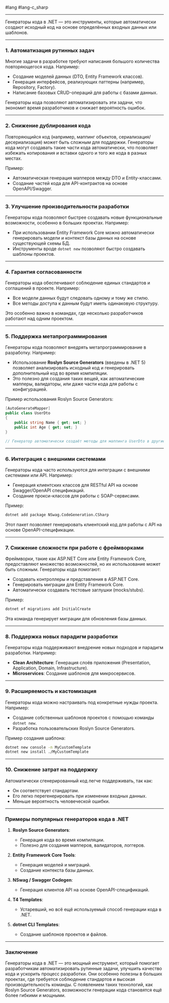 #lang #lang-c_sharp 

---
Генераторы кода в .NET — это инструменты, которые автоматически создают исходный код на основе определённых входных данных или шаблонов. 

---
### 1. **Автоматизация рутинных задач**
Многие задачи в разработке требуют написания большого количества повторяющегося кода. Например:
- Создание моделей данных (DTO, Entity Framework классов).
- Генерация интерфейсов, реализующих паттерны (например, Repository, Factory).
- Написание базовых CRUD-операций для работы с базами данных.
  
Генераторы кода позволяют автоматизировать эти задачи, что экономит время разработчиков и снижает вероятность ошибок.

---

### 2. **Снижение дублирования кода**
Повторяющийся код (например, маппинг объектов, сериализация/десериализация) может быть сложным для поддержки. Генераторы кода могут создавать такие части кода автоматически, что позволяет избежать копирования и вставки одного и того же кода в разных местах.

Пример:
- Автоматическая генерация мапперов между DTO и Entity-классами.
- Создание частей кода для API-контрактов на основе OpenAPI/Swagger.

---

### 3. **Улучшение производительности разработки**
Генераторы кода позволяют быстрее создавать новые функциональные возможности, особенно в больших проектах. Например:
- При использовании Entity Framework Core можно автоматически генерировать модели и контекст базы данных на основе существующей схемы БД.
- Инструменты вроде `dotnet new` позволяют быстро создавать шаблоны проектов.

---

### 4. **Гарантия согласованности**
Генераторы кода обеспечивают соблюдение единых стандартов и соглашений в проекте. Например:
- Все модели данных будут следовать одному и тому же стилю.
- Все методы доступа к данным будут иметь одинаковую структуру.
  
Это особенно важно в командах, где несколько разработчиков работают над одним проектом.

---

### 5. **Поддержка метапрограммирования**
Генераторы кода позволяют внедрять метапрограммирование в разработку. Например:
- Использование **Roslyn Source Generators** (введены в .NET 5) позволяет анализировать исходный код и генерировать дополнительный код во время компиляции.
- Это полезно для создания таких вещей, как автоматические мапперы, валидаторы, или даже части кода для работы с конфигурацией.

Пример использования Roslyn Source Generators:
```csharp
[AutoGenerateMapper]
public class UserDto
{
    public string Name { get; set; }
    public int Age { get; set; }
}

// Генератор автоматически создаёт методы для маппинга UserDto в другие классы.
```

---

### 6. **Интеграция с внешними системами**
Генераторы кода часто используются для интеграции с внешними системами или API. Например:
- Генерация клиентских классов для RESTful API на основе Swagger/OpenAPI спецификаций.
- Создание прокси-классов для работы с SOAP-сервисами.

Пример:
```bash
dotnet add package NSwag.CodeGeneration.CSharp
```
Этот пакет позволяет генерировать клиентский код для работы с API на основе OpenAPI-спецификации.

---

### 7. **Снижение сложности при работе с фреймворками**
Фреймворки, такие как ASP.NET Core или Entity Framework Core, предоставляют множество возможностей, но их использование может быть сложным. Генераторы кода помогают:
- Создавать контроллеры и представления в ASP.NET Core.
- Генерировать миграции для Entity Framework Core.
- Автоматически создавать тестовые заглушки (mocks/stubs).

Пример:
```bash
dotnet ef migrations add InitialCreate
```
Эта команда генерирует миграции для обновления базы данных.

---

### 8. **Поддержка новых парадигм разработки**
Генераторы кода поддерживают внедрение новых подходов и парадигм разработки. Например:
- **Clean Architecture**: Генерация слоёв приложения (Presentation, Application, Domain, Infrastructure).
- **Microservices**: Создание шаблонов для микросервисов.

---

### 9. **Расширяемость и кастомизация**
Генераторы кода можно настраивать под конкретные нужды проекта. Например:
- Создание собственных шаблонов проектов с помощью команды `dotnet new`.
- Разработка пользовательских Roslyn Source Generators.

Пример создания шаблона:
```bash
dotnet new console -n MyCustomTemplate
dotnet new install ./MyCustomTemplate
```

---

### 10. **Снижение затрат на поддержку**
Автоматически сгенерированный код легче поддерживать, так как:
- Он соответствует стандартам.
- Его легко перегенерировать при изменении входных данных.
- Меньше вероятность человеческой ошибки.

---

### Примеры популярных генераторов кода в .NET
1. **Roslyn Source Generators**:
   - Генерация кода во время компиляции.
   - Полезно для создания мапперов, валидаторов, логгеров.

2. **Entity Framework Core Tools**:
   - Генерация моделей и миграций.
   - Создание контекста базы данных.

3. **NSwag / Swagger Codegen**:
   - Генерация клиентов API на основе OpenAPI-спецификаций.

4. **T4 Templates**:
   - Устаревший, но всё ещё используемый способ генерации кода в .NET.

5. **dotnet CLI Templates**:
   - Создание шаблонов проектов и файлов.

---

### Заключение
Генераторы кода в .NET — это мощный инструмент, который помогает разработчикам автоматизировать рутинные задачи, улучшить качество кода и ускорить процесс разработки. Они особенно полезны в больших проектах, где требуется соблюдение стандартов и высокая производительность команды. С появлением таких технологий, как Roslyn Source Generators, возможности генерации кода становятся ещё более гибкими и мощными.